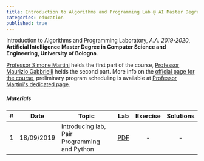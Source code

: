 ```yaml
---
title: Introduction to Algorithms and Programming Lab @ AI Master Degree
categories: education
published: true
---
```


Introduction to Algorithms and Programming Laboratory, _A.A. 2019-2020_, **Artificial Intelligence Master Degree in Computer Science and Engineering, University of Bologna**.

[Professor Simone Martini](http://cs.unibo.it/~martini) helds the first part of the course, [Professor Maurizio
Gabbrielli](http://cs.unibo.it/~gabbri) helds the second part. 
More info on the [official page for the course](https://www.unibo.it/en/teaching/course-unit-catalogue/course-unit/2019/446600), preliminary program scheduling is available at [Professor Martini's dedicated page](http://www.cs.unibo.it/~martini/AI/index.html).

##### Materials

|  #  |    Date    | Topic                                                   |                                  Lab                               |                                Exercise                                |                                Solutions                                |
| :-: | :--------: | --------------------------------------------------------| :----------------------------------------------------------------: | :--------------------------------------------------------------------: | :---------------------------------------------------------------------: |
|  1  | 18/09/2019 | Introducing lab, Pair Programming and Python            |   [PDF](https://www.dropbox.com/s/c02mqv85y1wl2jl/main.pdf?dl=0)   |                                    -                                   |                                    -                                    |
